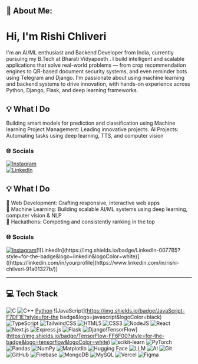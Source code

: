 ## 💫 About Me:
# Hi, I'm Rishi Chliveri
I'm an AI/ML enthusiast and Backend Developer from India,
currently pursuing my B.Tech at Bharati Vidyapeeth .
I build intelligent and scalable applications that solve real-world problems —
from crop recommendation engines to QR-based document security systems, and even reminder bots using Telegram and Django.
I'm passionate about using machine learning and backend systems to drive innovation, with hands-on experience across Python, Django, Flask, and deep learning frameworks.

## 💡 What I Do
Building smart models for prediction and classification using Machine learning
Project Management: Leading innovative projects.
AI Projects: Automating tasks using deep learning, TTS, and computer vision


### 🌐 Socials  
[![Instagram](https://img.shields.io/badge/Instagram-E4405F?style=for-the-badge&logo=instagram&logoColor=white)](https://instagram.com/yourhandle)  
[![LinkedIn](https://img.shields.io/badge/LinkedIn-0077B5?style=for-the-badge&logo=linkedin&logoColor=white)](https://linkedin.com/in/yourprofile)

## 💡 What I Do  
🔹 Web Development: Crafting responsive, interactive web apps  
🔹 Machine Learning: Building scalable AI/ML systems using deep learning, computer vision & NLP  
🔹 Hackathons: Competing and consistently ranking in the top  

### 🌐 Socials  
[![Instagram](https://img.shields.io/badge/Instagram-E4405F?style=for-the-badge&logo=instagram&logoColor=white)]([https://instagram.com/yourhandle](https://www.instagram.com/rishi_dlr/))[![LinkedIn](https://img.shields.io/badge/LinkedIn-0077B5?style=for-the-badge&logo=linkedin&logoColor=white)]([https://linkedin.com/in/yourprofile](https://www.linkedin.com/in/rishi-chilveri-91a01327b/))

---

## 💻 Tech Stack  

![C](https://img.shields.io/badge/C-00599C?style=for-the-badge&logo=c&logoColor=white)  ![C++](https://img.shields.io/badge/C++-00599C?style=for-the-badge&logo=c%2B%2B&logoColor=white)  [Python](https://img.shields.io/badge/Python-3776AB?style=for-the-badge&logo=python&logoColor=white)  ![JavaScript](https://img.shields.io/badge/JavaScript-F7DF1E?style=for-the badge&logo=javascript&logoColor=black)![TypeScript](https://img.shields.io/badge/TypeScript-3178C6?style=for-the-badge&logo=typescript&logoColor=white)  ![TailwindCSS](https://img.shields.io/badge/Tailwind_CSS-38B2AC?style=for-the-badge&logo=tailwind-css&logoColor=white)  ![HTML5](https://img.shields.io/badge/HTML5-E34F26?style=for-the-badge&logo=html5&logoColor=white)  ![CSS3](https://img.shields.io/badge/CSS3-1572B6?style=for-the-badge&logo=css3&logoColor=white)  ![NodeJS](https://img.shields.io/badge/Node.js-339933?style=for-the-badge&logo=node.js&logoColor=white)  ![React](https://img.shields.io/badge/React-20232A?style=for-the-badge&logo=react&logoColor=61DAFB)  ![Next.js](https://img.shields.io/badge/Next.js-000000?style=for-the-badge&logo=next.js&logoColor=white)  ![Express.js](https://img.shields.io/badge/Express.js-404D59?style=for-the-badge)  ![Flask](https://img.shields.io/badge/Flask-black?style=for-the-badge&logo=flask&logoColor=white)  ![Django](https://img.shields.io/badge/Django-092E20?style=for-the-badge&logo=django&logoColor=white)!TensorFlow](https://img.shields.io/badge/TensorFlow-FF6F00?style=for-the-badge&logo=tensorflow&logoColor=white)  ![scikit-learn](https://img.shields.io/badge/scikit_learn-F7931E?style=for-the-badge&logo=scikit-learn&logoColor=white)  ![PyTorch](https://img.shields.io/badge/PyTorch-EE4C2C?style=for-the-badge&logo=pytorch&logoColor=white)  ![Pandas](https://img.shields.io/badge/Pandas-150458?style=for-the-badge&logo=pandas&logoColor=white)  ![NumPy](https://img.shields.io/badge/NumPy-013243?style=for-the-badge&logo=numpy&logoColor=white)  ![Matplotlib](https://img.shields.io/badge/Matplotlib-11557C?style=for-the-badge&logo=matplotlib&logoColor=white)  ![Hugging Face](https://img.shields.io/badge/HuggingFace-FFD21F?style=for-the-badge&logo=huggingface&logoColor=black)  ![LLM](https://img.shields.io/badge/LLM-Large%20Language%20Models-blueviolet?style=for-the-badge)  ![AI](https://img.shields.io/badge/Artificial%20Intelligence-00BFFF?style=for-the-badge)  ![Git](https://img.shields.io/badge/Git-F05032?style=for-the-badge&logo=git&logoColor=white)  ![GitHub](https://img.shields.io/badge/GitHub-181717?style=for-the-badge&logo=github&logoColor=white)  ![Firebase](https://img.shields.io/badge/Firebase-FFCA28?style=for-the-badge&logo=firebase&logoColor=black)  ![MongoDB](https://img.shields.io/badge/MongoDB-4EA94B?style=for-the-badge&logo=mongodb&logoColor=white)  ![MySQL](https://img.shields.io/badge/MySQL-005C84?style=for-the-badge&logo=mysql&logoColor=white)   ![Vercel](https://img.shields.io/badge/Vercel-000000?style=for-the-badge&logo=vercel&logoColor=white)  ![Figma](https://img.shields.io/badge/Figma-F24E1E?style=for-the-badge&logo=figma&logoColor=white)  


